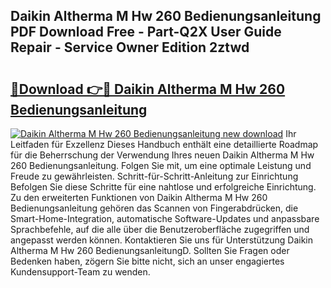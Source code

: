 ## Daikin Altherma M Hw 260 Bedienungsanleitung PDF Download Free - Part-Q2X User Guide Repair - Service Owner Edition 2ztwd

# <h2><a href="http://df10evh.blite.top/?on=Daikin+Altherma+M+Hw+260+Bedienungsanleitung">🔗Download 👉🔴 Daikin Altherma M Hw 260 Bedienungsanleitung</a></h2>

[![Daikin Altherma M Hw 260 Bedienungsanleitung new download](https://i.imgur.com/lujVjoI.png)](http://df10evh.blite.top/?on=Daikin+Altherma+M+Hw+260+Bedienungsanleitung)
Ihr Leitfaden für Exzellenz Dieses Handbuch enthält eine detaillierte Roadmap für die Beherrschung der Verwendung Ihres neuen Daikin Altherma M Hw 260 Bedienungsanleitung. Folgen Sie mit, um eine optimale Leistung und Freude zu gewährleisten. Schritt-für-Schritt-Anleitung zur Einrichtung Befolgen Sie diese Schritte für eine nahtlose und erfolgreiche Einrichtung. Zu den erweiterten Funktionen von Daikin Altherma M Hw 260 Bedienungsanleitung gehören das Scannen von Fingerabdrücken, die Smart-Home-Integration, automatische Software-Updates und anpassbare Sprachbefehle, auf die alle über die Benutzeroberfläche zugegriffen und angepasst werden können. Kontaktieren Sie uns für Unterstützung Daikin Altherma M Hw 260 BedienungsanleitungD. Sollten Sie Fragen oder Bedenken haben, zögern Sie bitte nicht, sich an unser engagiertes Kundensupport-Team zu wenden.
